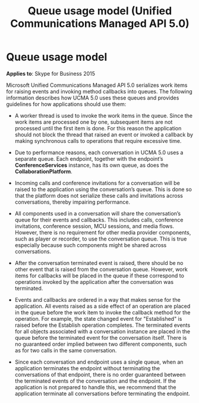 ﻿---
title: Queue usage model (Unified Communications Managed API 5.0)
TOCTitle: Queue usage model
ms:assetid: 7179d835-5fe3-4703-8b40-0245fd6ccea0
ms:mtpsurl: https://msdn.microsoft.com/en-us/library/Dn466081(v=office.16)
ms:contentKeyID: 65240012
ms.date: 07/27/2015
mtps_version: v=office.16
---

# Queue usage model


**Applies to**: Skype for Business 2015

Microsoft Unified Communications Managed API 5.0 serializes work items for raising events and invoking method callbacks into queues. The following information describes how UCMA 5.0 uses these queues and provides guidelines for how applications should use them:

  - A worker thread is used to invoke the work items in the queue. Since the work items are processed one by one, subsequent items are not processed until the first item is done. For this reason the application should not block the thread that raised an event or invoked a callback by making synchronous calls to operations that require excessive time.

  - Due to performance reasons, each conversation in UCMA 5.0 uses a separate queue. Each endpoint, together with the endpoint’s **ConferenceServices** instance, has its own queue, as does the **CollaborationPlatform**.

  - Incoming calls and conference invitations for a conversation will be raised to the application using the conversation’s queue. This is done so that the platform does not serialize these calls and invitations across conversations, thereby impairing performance.

  - All components used in a conversation will share the conversation’s queue for their events and callbacks. This includes calls, conference invitations, conference session, MCU sessions, and media flows. However, there is no requirement for other media provider components, such as player or recorder, to use the conversation queue. This is true especially because such components might be shared across conversations.

  - After the conversation terminated event is raised, there should be no other event that is raised from the conversation queue. However, work items for callbacks will be placed in the queue if these correspond to operations invoked by the application after the conversation was terminated.

  - Events and callbacks are ordered in a way that makes sense for the application. All events raised as a side effect of an operation are placed in the queue before the work item to invoke the callback method for the operation. For example, the state changed event for "Established" is raised before the Establish operation completes. The terminated events for all objects associated with a conversation instance are placed in the queue before the terminated event for the conversation itself. There is no guaranteed order implied between two different components, such as for two calls in the same conversation.

  - Since each conversation and endpoint uses a single queue, when an application terminates the endpoint without terminating the conversations of that endpoint, there is no order guaranteed between the terminated events of the conversation and the endpoint. If the application is not prepared to handle this, we recommend that the application terminate all conversations before terminating the endpoint.

